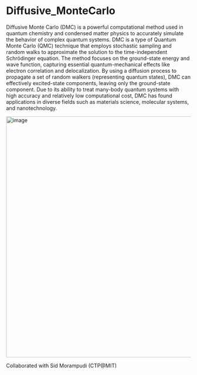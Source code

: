 # Diffusive_MonteCarlo

Diffusive Monte Carlo (DMC) is a powerful computational method used in quantum chemistry and condensed matter physics to accurately simulate the behavior of complex quantum systems. DMC is a type of Quantum Monte Carlo (QMC) technique that employs stochastic sampling and random walks to approximate the solution to the time-independent Schrödinger equation. The method focuses on the ground-state energy and wave function, capturing essential quantum-mechanical effects like electron correlation and delocalization. By using a diffusion process to propagate a set of random walkers (representing quantum states), DMC can effectively excited-state components, leaving only the ground-state component. Due to its ability to treat many-body quantum systems with high accuracy and relatively low computational cost, DMC has found applications in diverse fields such as materials science, molecular systems, and nanotechnology.


<img width="657" alt="image" src="https://user-images.githubusercontent.com/72799310/227836636-6ca662d8-567a-4e5c-b26f-903f713b5830.png">


Collaborated with Sid Morampudi (CTP@MIT)
